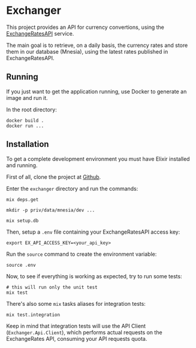 # Exchanger

This project provides an API for currency convertions, using the [ExchangeRatesAPI](https://exchangeratesapi.io/) service.

The main goal is to retrieve, on a daily basis, the currency rates and store them in our database (Mnesia),
using the latest rates published in ExchangeRatesAPI.

## Running

If you just want to get the application running, use Docker to generate an image and run it.

In the root directory:

```
docker build .
docker run ...
```

## Installation

To get a complete development environment you must have Elixir installed and running.

First of all, clone the project at [Github](https://github.com/toms099/exchanger_api).

Enter the `exchanger` directory and run the commands:

```
mix deps.get

mkdir -p priv/data/mnesia/dev ...

mix setup.db
```

Then, setup a `.env` file containing your ExchangeRatesAPI access key:

```
export EX_API_ACCESS_KEY=<your_api_key>
```

Run the `source` command to create the environment variable:

```
source .env
```

Now, to see if everything is working as expected, try to run some tests:

```
# this will run only the unit test
mix test
```

There's also some `mix` tasks aliases for integration tests:

```
mix test.integration
```

Keep in mind that integration tests will use the API Client (`Exchanger.Api.Client`), which 
performs actual requests on the ExchangeRates API, consuming your API requests quota.





